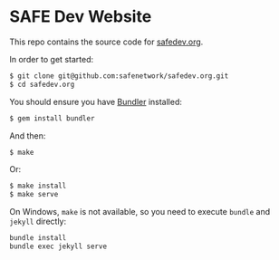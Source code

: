 # SAFE Dev Website

This repo contains the source code for [safedev.org](https://safedev.org).

In order to get started:

```sh
$ git clone git@github.com:safenetwork/safedev.org.git
$ cd safedev.org
```

You should ensure you have [Bundler](http://bundler.io/) installed:

```sh
$ gem install bundler
```

And then:

```sh
$ make
```

Or:

```sh
$ make install
$ make serve
```

On Windows, `make` is not available, so you need to execute `bundle` and `jekyll` directly:

```sh
bundle install
bundle exec jekyll serve
```
